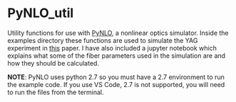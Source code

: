 # PyNLO_util
Utility functions for use with [PyNLO](https://github.com/pyNLO/PyNLO), a nonlinear optics simulator. Inside the examples directory these functions are used to simulate the YAG experiment in [this](https://opg.optica.org/oe/fulltext.cfm?uri=oe-21-23-28095&id=274338) paper. I have also included a jupyter notebook which explains what some of the fiber parameters used in the simulation are and how they should be calculated.

**NOTE**: PyNLO uses python 2.7 so you must have a 2.7 environment to run the example code. If you use VS Code, 2.7 is not supported, you will need to run the files from the terminal.
